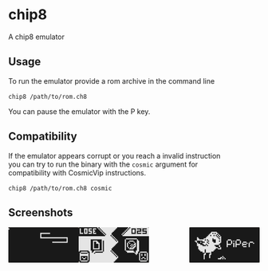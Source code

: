 # chip8
A chip8 emulator

## Usage
To run the emulator provide a rom archive in
the command line

```shell
chip8 /path/to/rom.ch8
```

You can pause the emulator with the P key.

## Compatibility
If the emulator appears corrupt or you reach a invalid instruction<br/>
you can try to run the binary with the `cosmic` argument for<br/>
compatibility with CosmicVip instructions.

```shell
chip8 /path/to/rom.ch8 cosmic
```

## Screenshots
<img alt="Snake" src="./screenshots/snake.png" width="28%" align=left>
<img alt="Rock, Paper, Scissors" src="./screenshots/RPS.png" width="28%">
<img alt="Piper" src="./screenshots/piper.png" width="28%" align=right>
